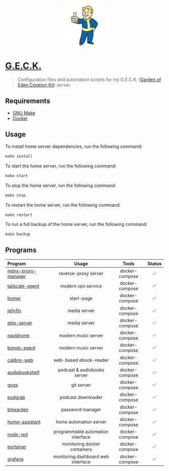 <p align="center">
    <img src="./docs/vault-boy.webp" width="150">
</p>

# [G.E.C.K.](https://fallout.fandom.com/wiki/geck)
> Configuration files and automation scripts for my G.E.C.K. ([Garden of Eden Creation Kit](https://fallout.fandom.com/wiki/geck)) server.

## Requirements

- [GNU Make](https://www.gnu.org/software/make/)
- [Docker](https://www.docker.com/#)

## Usage
To install home server dependencies, run the following command:
```bash
make install
```

To start the home server, run the following command:
```bash
make start
```

To stop the home server, run the following command:
```bash
make stop
```

To restart the home server, run the following command:
```bash
make restart
```

To run a full backup of the home server, run the following command:
```bash
make backup
```

## Programs

| Program                                                               | Usage                              | Tools          | Status |
| :-------------------------------------------------------------------- | :--------------------------------: | :------------: | :----: |
| [nginx-proxy-manager](https://nginxproxymanager.com/)                 | reverse-proxy server               | docker-compose | ✅ |
| [tailscale-agent](https://tailscale.com/)                             | modern vpn service                 | docker-compose | ✅ |
| [homer](https://github.com/bastienwirtz/homer)                        | start-page                         | docker-compose | ✅ |
| [jellyfin](https://jellyfin.org/)                                     | media server                       | docker-compose | ✅ |
| [plex-server](https://plex.tv/)                                       | media server                       | docker-compose | ✅ |
| [navidrome](https://github.com/navidrome/navidrome)                   | modern music server                | docker-compose | ✅ |
| [bonob-agent](https://github.com/simojenki/bonob)                     | modern music server                | docker-compose | ✅ |
| [calibre-web](https://github.com/janeczku/calibre-web)                | web-based ebook-reader             | docker-compose | ✅ |
| [audiobookshelf](https://www.audiobookshelf.org/)                     | podcast & audiobooks server        | docker-compose | ✅ |
| [gogs](https://gogs.io/)                                              | git server                         | docker-compose | ✅ |
| [podgrab](https://github.com/akhilrex/podgrab)                        | podcast downloader                 | docker-compose | ✅ |
| [bitwarden](https://bitwarden.com/)                                   | password manager                   | docker-compose | ✅ |
| [home-assistant](https://www.home-assistant.io/)                      | home automation server             | docker-compose | ✅ |
| [node-red](https://nodered.org/)                                      | programmable automation interface  | docker-compose | ✅ |
| [portainer](https://docs.portainer.io/v/ce-2.9/start/install)         | monitoring docker containers       | docker-compose | ✅ |
| [grafana](https://grafana.com/)                                       | monitoring dashboard web interface | docker-compose | ✅ |
